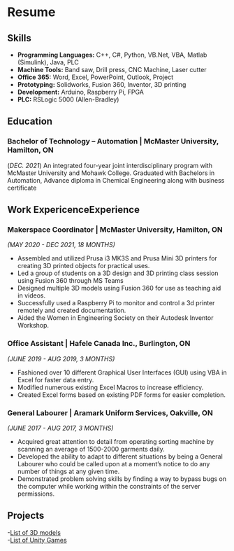 # Resume

## Skills
- **Programming Languages:** C++, C#, Python, VB.Net, VBA, Matlab (Simulink), Java, PLC
- **Machine Tools:** Band saw, Drill press, CNC Machine, Laser cutter
- **Office 365:** Word, Excel, PowerPoint, Outlook, Project
- **Prototyping:** Solidworks, Fusion 360, Inventor, 3D printing
- **Development:** Arduino, Raspberry Pi, FPGA
- **PLC:** RSLogic 5000 (Allen-Bradley)

## Education
### Bachelor of Technology – Automation | McMaster University, Hamilton, ON  
(*DEC. 2021*)
An integrated four-year joint interdisciplinary program with McMaster University and Mohawk College. Graduated with 
Bachelors in Automation, Advance diploma in Chemical Engineering along with business certificate

## Work ExpericenceExperience
### Makerspace Coordinator | McMaster University, Hamilton, ON  
*(MAY 2020 - DEC 2021, 18 MONTHS)*
- Assembled and utilized Prusa i3 MK3S and Prusa Mini 3D printers for creating 3D printed objects for practical uses.
- Led a group of students on a 3D design and 3D printing class session using Fusion 360 through MS Teams
- Designed multiple 3D models using Fusion 360 for use as teaching aid in videos.
- Successfully used a Raspberry Pi to monitor and control a 3d printer remotely and created documentation.
- Aided the Women in Engineering Society on their Autodesk Inventor Workshop.

### Office Assistant | Hafele Canada Inc., Burlington, ON  
*(JUNE 2019 - AUG 2019, 3 MONTHS)*
- Fashioned over 10 different Graphical User Interfaces (GUI) using VBA in Excel for faster data entry.
- Modified numerous existing Excel Macros to increase efficiency.
- Created Excel forms based on existing PDF forms for easier completion.

### General Labourer | Aramark Uniform Services, Oakville, ON  
*(JUNE 2017 - AUG 2017, 3 MONTHS)*
- Acquired great attention to detail from operating sorting machine by scanning an average of 1500-2000 garments daily.
- Developed the ability to adapt to different situations by being a General Labourer who could be called upon at a 
moment’s notice to do any number of things at any given time.
- Demonstrated problem solving skills by finding a way to bypass bugs on the computer while working within the 
constraints of the server permissions.

## Projects
-[List of 3D models](https://joshuabarlaan.github.io/3d_models/)  
-[List of Unity Games](https://joshuabarlaan.github.io/FlippyBirb/)  
